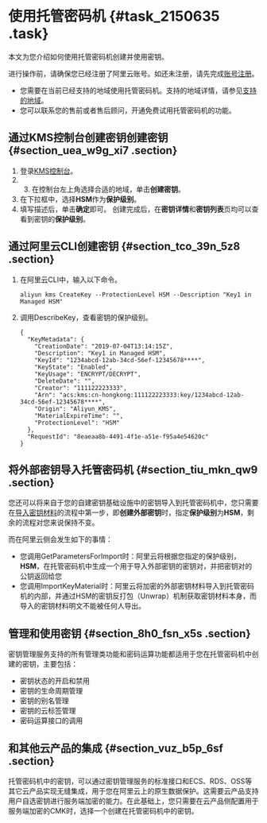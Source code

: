 # 使用托管密码机 {#task_2150635 .task}

本文为您介绍如何使用托管密码机创建并使用密钥。

进行操作前，请确保您已经注册了阿里云账号。如还未注册，请先完成[账号注册](https://account.alibabacloud.com/register/intl_register.htm)。

-   您需要在当前已经支持的地域使用托管密码机。支持的地域详情，请参见[支持的地域](intl.zh-CN/用户指南/托管密码机（公测）/托管密码机简介.md#section_9br_g7q_yb4)。
-   您可以联系您的售前或者售后顾问，开通免费试用托管密码机的功能。

## 通过KMS控制台创建密钥创建密钥 {#section_uea_w9g_xi7 .section}

1.  登录[KMS控制台](https://kms.console.aliyun.com/)。
2.  3.  在控制台左上角选择合适的地域，单击**创建密钥**。
4.  在下拉框中，选择**HSM**作为**保护级别**。
5.  填写描述后，单击**确定**即可。 创建完成后，在**密钥详情**和**密钥列表**页均可以查看到密钥的**保护级别**。

## 通过阿里云CLI创建密钥 {#section_tco_39n_5z8 .section}

1.  在阿里云CLI中，输入以下命令。 

    ``` {#codeblock_q9i_wn5_7iq}
    aliyun kms CreateKey --ProtectionLevel HSM --Description "Key1 in Managed HSM"
    ```

2.  调用DescribeKey，查看密钥的保护级别。 

    ``` {#codeblock_ps1_skl_2k8 .language-json}
    {
      "KeyMetadata": {
        "CreationDate": "2019-07-04T13:14:15Z",
        "Description": "Key1 in Managed HSM",
        "KeyId": "1234abcd-12ab-34cd-56ef-12345678****",
        "KeyState": "Enabled",
        "KeyUsage": "ENCRYPT/DECRYPT",
        "DeleteDate": "",
        "Creator": "111122223333",
        "Arn": "acs:kms:cn-hongkong:111122223333:key/1234abcd-12ab-34cd-56ef-12345678****",
        "Origin": "Aliyun_KMS",
        "MaterialExpireTime": "",
        "ProtectionLevel": "HSM"
      },
      "RequestId": "8eaeaa8b-4491-4f1e-a51e-f95a4e54620c"
    }
    ```


## 将外部密钥导入托管密码机 {#section_tiu_mkn_qw9 .section}

您还可以将来自于您的自建密钥基础设施中的密钥导入到托管密码机中，您只需要在[导入密钥材料](导入密钥材料ZH-CN_TP_22680_V2.dita#concept_68523_zh)的流程中第一步，即**创建外部密钥**时，指定**保护级别**为**HSM**，剩余的流程对您来说保持不变。

而在阿里云侧会发生如下的事情：

-   您调用GetParametersForImport时：阿里云将根据您指定的保护级别，**HSM**，在托管密码机中生成一个用于导入外部密钥的密钥对，并把密钥对的公钥返回给您
-   您调用ImportKeyMaterial时：阿里云将加密的外部密钥材料导入到托管密码机的内部，并通过HSM的密钥反打包（Unwrap）机制获取密钥材料本身，而导入的密钥材料明文不能被任何人导出。

## 管理和使用密钥 {#section_8h0_fsn_x5s .section}

密钥管理服务支持的所有管理类功能和密码运算功能都适用于您在托管密码机中创建的密钥，主要包括：

-   密钥状态的开启和禁用
-   密钥的生命周期管理
-   密钥的别名管理
-   密钥的云标签管理
-   密码运算接口的调用

## 和其他云产品的集成 {#section_vuz_b5p_6sf .section}

托管密码机中的密钥，可以通过密钥管理服务的标准接口和ECS、RDS、OSS等其它云产品实现无缝集成，用于您在阿里云上的原生数据保护。这需要云产品支持用户自选密钥进行服务端加密的能力。在此基础上，您只需要在云产品侧配置用于服务端加密的CMK时，选择一个创建在托管密码机中的密钥。

